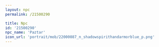 ```yaml
---
layout: npc
permalink: /21500290

title: Npc
id: '21500290'
npc_name: 'Paztar'
icon_url: 'portrait/mob/22000087_n_shadowspirithandarmorblue_p.png'
---
```


